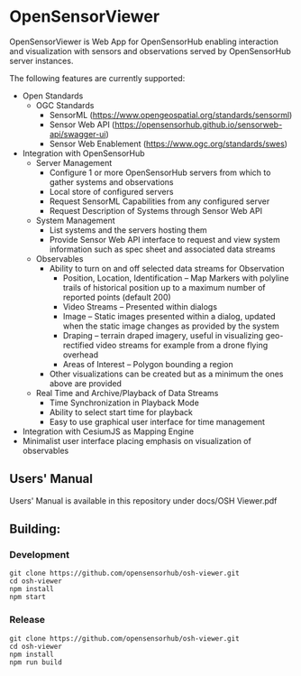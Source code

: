# OpenSensorViewer

OpenSensorViewer is Web App for OpenSensorHub enabling interaction and visualization with sensors and observations 
served by OpenSensorHub server instances. 

The following features are currently supported:

- Open Standards
  - OGC Standards
    - SensorML (https://www.opengeospatial.org/standards/sensorml)
    - Sensor Web API (https://opensensorhub.github.io/sensorweb-api/swagger-ui)
    - Sensor Web Enablement (https://www.ogc.org/standards/swes)
- Integration with OpenSensorHub
  - Server Management
    - Configure 1 or more OpenSensorHub servers from which to gather systems and observations
    - Local store of configured servers
    - Request SensorML Capabilities from any configured server
    - Request Description of Systems through Sensor Web API
  - System Management
    - List systems and the servers hosting them
    - Provide Sensor Web API interface to request and view system information such as spec sheet and associated data streams
  - Observables
    - Ability to turn on and off selected data streams for Observation
      - Position, Location, Identification – Map Markers with polyline trails of historical position
        up to a maximum number of reported points (default 200)
      - Video Streams – Presented within dialogs
      - Image – Static images presented within a dialog, updated when the static image
        changes as provided by the system
      - Draping – terrain draped imagery, useful in visualizing geo-rectified video streams for
        example from a drone flying overhead
      - Areas of Interest – Polygon bounding a region
    - Other visualizations can be created but as a minimum the ones above are provided
  - Real Time and Archive/Playback of Data Streams
    - Time Synchronization in Playback Mode
    - Ability to select start time for playback
    - Easy to use graphical user interface for time management
- Integration with CesiumJS as Mapping Engine
- Minimalist user interface placing emphasis on visualization of observables

## Users' Manual

Users' Manual is available in this repository under docs/OSH Viewer.pdf

## Building:

### Development

    git clone https://github.com/opensensorhub/osh-viewer.git
    cd osh-viewer
    npm install
    npm start 

### Release

    git clone https://github.com/opensensorhub/osh-viewer.git
    cd osh-viewer
    npm install
    npm run build 

